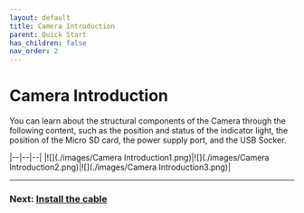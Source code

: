 ```yaml
---
layout: default
title: Camera Introduction
parent: Quick Start
has_children: false
nav_order: 2
---
```


# Camera Introduction

You can learn about the structural components of the Camera through the following content, such as the position and status of the indicator light, the position of the Micro SD card, the power supply port, and the USB Socker.


|--|--|--|
|![](./images/Camera Introduction1.png)|![](./images/Camera Introduction2.png)|![](./images/Camera Introduction3.png)|



----
### Next: [Install the cable](../Install_the_cable/index.md)
